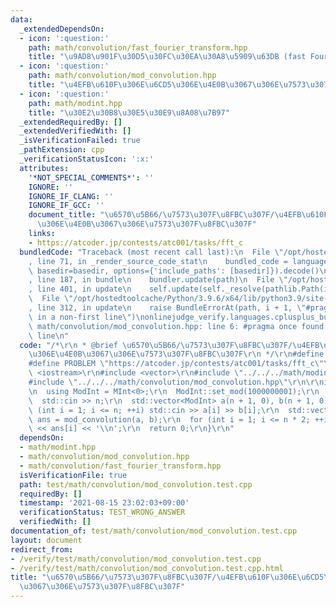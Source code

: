 ```yaml
---
data:
  _extendedDependsOn:
  - icon: ':question:'
    path: math/convolution/fast_fourier_transform.hpp
    title: "\u9AD8\u901F\u30D5\u30FC\u30EA\u30A8\u5909\u63DB (fast Fourier transform)"
  - icon: ':question:'
    path: math/convolution/mod_convolution.hpp
    title: "\u4EFB\u610F\u306E\u6CD5\u306E\u4E0B\u3067\u306E\u7573\u307F\u8FBC\u307F"
  - icon: ':question:'
    path: math/modint.hpp
    title: "\u30E2\u30B8\u30E5\u30E9\u8A08\u7B97"
  _extendedRequiredBy: []
  _extendedVerifiedWith: []
  _isVerificationFailed: true
  _pathExtension: cpp
  _verificationStatusIcon: ':x:'
  attributes:
    '*NOT_SPECIAL_COMMENTS*': ''
    IGNORE: ''
    IGNORE_IF_CLANG: ''
    IGNORE_IF_GCC: ''
    document_title: "\u6570\u5B66/\u7573\u307F\u8FBC\u307F/\u4EFB\u610F\u306E\u6CD5\
      \u306E\u4E0B\u3067\u306E\u7573\u307F\u8FBC\u307F"
    links:
    - https://atcoder.jp/contests/atc001/tasks/fft_c
  bundledCode: "Traceback (most recent call last):\n  File \"/opt/hostedtoolcache/Python/3.9.6/x64/lib/python3.9/site-packages/onlinejudge_verify/documentation/build.py\"\
    , line 71, in _render_source_code_stat\n    bundled_code = language.bundle(stat.path,\
    \ basedir=basedir, options={'include_paths': [basedir]}).decode()\n  File \"/opt/hostedtoolcache/Python/3.9.6/x64/lib/python3.9/site-packages/onlinejudge_verify/languages/cplusplus.py\"\
    , line 187, in bundle\n    bundler.update(path)\n  File \"/opt/hostedtoolcache/Python/3.9.6/x64/lib/python3.9/site-packages/onlinejudge_verify/languages/cplusplus_bundle.py\"\
    , line 401, in update\n    self.update(self._resolve(pathlib.Path(included), included_from=path))\n\
    \  File \"/opt/hostedtoolcache/Python/3.9.6/x64/lib/python3.9/site-packages/onlinejudge_verify/languages/cplusplus_bundle.py\"\
    , line 312, in update\n    raise BundleErrorAt(path, i + 1, \"#pragma once found\
    \ in a non-first line\")\nonlinejudge_verify.languages.cplusplus_bundle.BundleErrorAt:\
    \ math/convolution/mod_convolution.hpp: line 6: #pragma once found in a non-first\
    \ line\n"
  code: "/*\r\n * @brief \u6570\u5B66/\u7573\u307F\u8FBC\u307F/\u4EFB\u610F\u306E\u6CD5\
    \u306E\u4E0B\u3067\u306E\u7573\u307F\u8FBC\u307F\r\n */\r\n#define IGNORE\r\n\
    #define PROBLEM \"https://atcoder.jp/contests/atc001/tasks/fft_c\"\r\n\r\n#include\
    \ <iostream>\r\n#include <vector>\r\n#include \"../../../math/modint.hpp\"\r\n\
    #include \"../../../math/convolution/mod_convolution.hpp\"\r\n\r\nint main() {\r\
    \n  using ModInt = MInt<0>;\r\n  ModInt::set_mod(1000000001);\r\n  int n;\r\n\
    \  std::cin >> n;\r\n  std::vector<ModInt> a(n + 1, 0), b(n + 1, 0);\r\n  for\
    \ (int i = 1; i <= n; ++i) std::cin >> a[i] >> b[i];\r\n  std::vector<ModInt>\
    \ ans = mod_convolution(a, b);\r\n  for (int i = 1; i <= n * 2; ++i) std::cout\
    \ << ans[i] << '\\n';\r\n  return 0;\r\n}\r\n"
  dependsOn:
  - math/modint.hpp
  - math/convolution/mod_convolution.hpp
  - math/convolution/fast_fourier_transform.hpp
  isVerificationFile: true
  path: test/math/convolution/mod_convolution.test.cpp
  requiredBy: []
  timestamp: '2021-08-15 23:02:03+09:00'
  verificationStatus: TEST_WRONG_ANSWER
  verifiedWith: []
documentation_of: test/math/convolution/mod_convolution.test.cpp
layout: document
redirect_from:
- /verify/test/math/convolution/mod_convolution.test.cpp
- /verify/test/math/convolution/mod_convolution.test.cpp.html
title: "\u6570\u5B66/\u7573\u307F\u8FBC\u307F/\u4EFB\u610F\u306E\u6CD5\u306E\u4E0B\
  \u3067\u306E\u7573\u307F\u8FBC\u307F"
---
```

